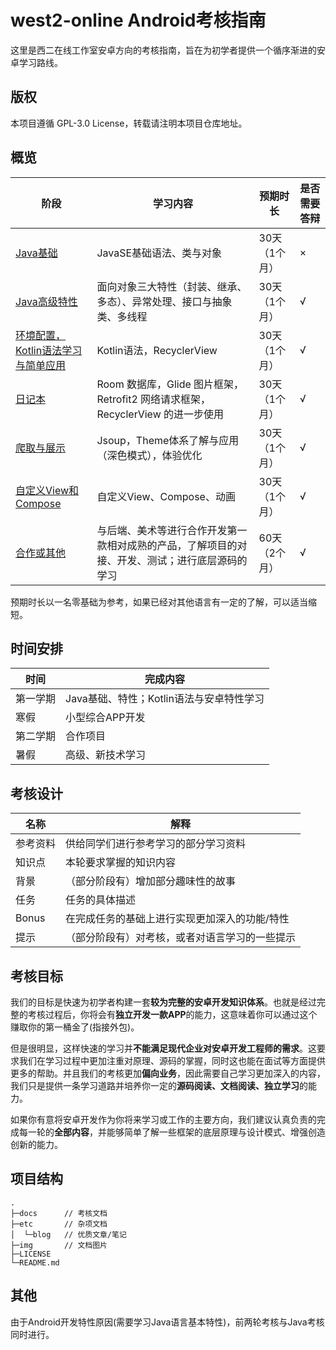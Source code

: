 # west2-online Android考核指南

这里是西二在线工作室安卓方向的考核指南，旨在为初学者提供一个循序渐进的安卓学习路线。

## 版权

本项目遵循 GPL-3.0 License，转载请注明本项目仓库地址。

## 概览

| 阶段                                       | 学习内容                                                       | 预期时长        | 是否需要答辩 |
| ------------------------------------------ | ------------------------------------------------------------- | --------------- |-------------|
| [Java基础](https://github.com/west2-online/learn-java/blob/main/docs/1-基础语法.md)| JavaSE基础语法、类与对象 | 30天（1个月）   | ×           |
| [Java高级特性](https://github.com/west2-online/learn-java/blob/main/docs/2-高级特性.md)| 面向对象三大特性（封装、继承、多态）、异常处理、接口与抽象类、多线程 | 30天（1个月）   | √           |
| [环境配置，Kotlin语法学习与简单应用](docs/3-环境配置，语法学习与简单应用.md) | Kotlin语法，RecyclerView          | 30天（1个月）   | √           |
| [日记本](docs/4-日记本.md) | Room 数据库，Glide 图片框架，Retrofit2 网络请求框架，RecyclerView 的进一步使用     | 30天（1个月）   | √           |
| [爬取与展示](docs/5-爬取与展示.md) | Jsoup，Theme体系了解与应用（深色模式），体验优化                            | 30天（1个月）   | √           |
| [自定义View和Compose](docs/6-自定义View和Compose.md) | 自定义View、Compose、动画                              | 30天（1个月）   | √           |
| [合作或其他](docs/7-合作或其他.md) | 与后端、美术等进行合作开发第一款相对成熟的产品，了解项目的对接、开发、测试；进行底层源码的学习 | 60天（2个月） | √ |

预期时长以一名零基础为参考，如果已经对其他语言有一定的了解，可以适当缩短。


## 时间安排

| 时间     | 完成内容                             |
| -------- | ------------------------------------ |
| 第一学期 | Java基础、特性；Kotlin语法与安卓特性学习 |
| 寒假     | 小型综合APP开发                      |
| 第二学期 | 合作项目                             |
| 暑假     | 高级、新技术学习                     |

## 考核设计

| 名称     | 解释                                         |
| -------- | ------------------------------------------- |
| 参考资料 | 供给同学们进行参考学习的部分学习资料            |
| 知识点   | 本轮要求掌握的知识内容                         |
| 背景     | （部分阶段有）增加部分趣味性的故事              |
| 任务     | 任务的具体描述                                |
| Bonus    | 在完成任务的基础上进行实现更加深入的功能/特性   |
| 提示     | （部分阶段有）对考核，或者对语言学习的一些提示   |

## 考核目标

我们的目标是快速为初学者构建一套**较为完整的安卓开发知识体系**。也就是经过完整的考核过程后，你将会有**独立开发一款APP**的能力，这意味着你可以通过这个赚取你的第一桶金了(指接外包)。

但是很明显，这样快速的学习并**不能满足现代企业对安卓开发工程师的需求**。这要求我们在学习过程中更加注重对原理、源码的掌握，同时这也能在面试等方面提供更多的帮助。并且我们的考核更加**偏向业务**，因此需要自己学习更加深入的内容，我们只是提供一条学习道路并培养你一定的**源码阅读、文档阅读、独立学习**的能力。

如果你有意将安卓开发作为你将来学习或工作的主要方向，我们建议认真负责的完成每一轮的**全部内容**，并能够简单了解一些框架的底层原理与设计模式、增强创造创新的能力。

## 项目结构

~~~shell
.
├─docs		// 考核文档
├─etc		// 杂项文档
│  └─blog	// 优质文章/笔记
├─img		// 文档图片
├─LICENSE
└─README.md
~~~



## 其他

由于Android开发特性原因(需要学习Java语言基本特性)，前两轮考核与Java考核同时进行。
